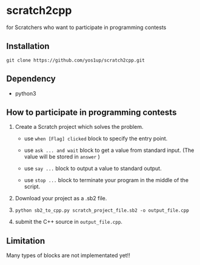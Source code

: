 # scratch2cpp

for Scratchers who want to participate in programming contests

## Installation

```
git clone https://github.com/yos1up/scratch2cpp.git
```

## Dependency

* python3

## How to participate in programming contests

1. Create a Scratch project which solves the problem.

    * use `when [Flag] clicked` block to specify the entry point.
    
    * use `ask ... and wait` block to get a value from standard input. (The value will be stored in `answer` )
    
    * use `say ...` block to output a value to standard output.
    
    * use `stop ...` block to terminate your program in the middle of the script.

2. Download your project as a .sb2 file.

3. `python sb2_to_cpp.py scratch_project_file.sb2 -o output_file.cpp`

4. submit the C++ source in `output_file.cpp`.

## Limitation

Many types of blocks are not implementated yet!!
